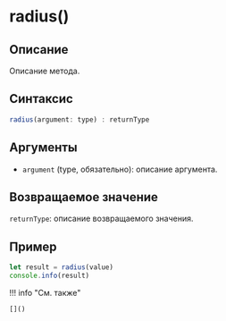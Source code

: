 # radius()

## Описание
Описание метода.

## Синтаксис
```javascript
radius(argument: type) : returnType
```

## Аргументы
- `argument` (type, обязательно): описание аргумента.

## Возвращаемое значение
`returnType`: описание возвращаемого значения.

## Пример
```javascript linenums="1"
let result = radius(value)
console.info(result)
```

!!! info "См. также"

    []()

